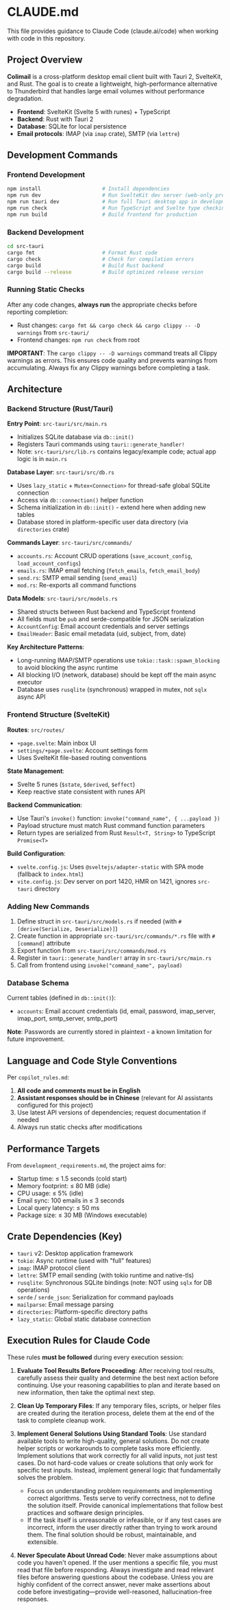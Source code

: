 # CLAUDE.md

This file provides guidance to Claude Code (claude.ai/code) when working with code in this repository.

## Project Overview

**Colimail** is a cross-platform desktop email client built with Tauri 2, SvelteKit, and Rust. The goal is to create a lightweight, high-performance alternative to Thunderbird that handles large email volumes without performance degradation.

- **Frontend**: SvelteKit (Svelte 5 with runes) + TypeScript
- **Backend**: Rust with Tauri 2
- **Database**: SQLite for local persistence
- **Email protocols**: IMAP (via `imap` crate), SMTP (via `lettre`)

## Development Commands

### Frontend Development
```bash
npm install                    # Install dependencies
npm run dev                    # Run SvelteKit dev server (web-only preview)
npm run tauri dev              # Run full Tauri desktop app in development mode
npm run check                  # Run TypeScript and Svelte type checking
npm run build                  # Build frontend for production
```

### Backend Development
```bash
cd src-tauri
cargo fmt                      # Format Rust code
cargo check                    # Check for compilation errors
cargo build                    # Build Rust backend
cargo build --release          # Build optimized release version
```

### Running Static Checks
After any code changes, **always run** the appropriate checks before reporting completion:
- Rust changes: `cargo fmt && cargo check && cargo clippy -- -D warnings` from `src-tauri/`
- Frontend changes: `npm run check` from root

**IMPORTANT**: The `cargo clippy -- -D warnings` command treats all Clippy warnings as errors. This ensures code quality and prevents warnings from accumulating. Always fix any Clippy warnings before completing a task.

## Architecture

### Backend Structure (Rust/Tauri)

**Entry Point**: `src-tauri/src/main.rs`
- Initializes SQLite database via `db::init()`
- Registers Tauri commands using `tauri::generate_handler!`
- Note: `src-tauri/src/lib.rs` contains legacy/example code; actual app logic is in `main.rs`

**Database Layer**: `src-tauri/src/db.rs`
- Uses `lazy_static` + `Mutex<Connection>` for thread-safe global SQLite connection
- Access via `db::connection()` helper function
- Schema initialization in `db::init()` - extend here when adding new tables
- Database stored in platform-specific user data directory (via `directories` crate)

**Commands Layer**: `src-tauri/src/commands/`
- `accounts.rs`: Account CRUD operations (`save_account_config`, `load_account_configs`)
- `emails.rs`: IMAP email fetching (`fetch_emails`, `fetch_email_body`)
- `send.rs`: SMTP email sending (`send_email`)
- `mod.rs`: Re-exports all command functions

**Data Models**: `src-tauri/src/models.rs`
- Shared structs between Rust backend and TypeScript frontend
- All fields must be `pub` and serde-compatible for JSON serialization
- `AccountConfig`: Email account credentials and server settings
- `EmailHeader`: Basic email metadata (uid, subject, from, date)

**Key Architecture Patterns**:
- Long-running IMAP/SMTP operations use `tokio::task::spawn_blocking` to avoid blocking the async runtime
- All blocking I/O (network, database) should be kept off the main async executor
- Database uses `rusqlite` (synchronous) wrapped in mutex, not `sqlx` async API

### Frontend Structure (SvelteKit)

**Routes**: `src/routes/`
- `+page.svelte`: Main inbox UI
- `settings/+page.svelte`: Account settings form
- Uses SvelteKit file-based routing conventions

**State Management**:
- Svelte 5 runes (`$state`, `$derived`, `$effect`)
- Keep reactive state consistent with runes API

**Backend Communication**:
- Use Tauri's `invoke()` function: `invoke("command_name", { ...payload })`
- Payload structure must match Rust command function parameters
- Return types are serialized from Rust `Result<T, String>` to TypeScript `Promise<T>`

**Build Configuration**:
- `svelte.config.js`: Uses `@sveltejs/adapter-static` with SPA mode (fallback to `index.html`)
- `vite.config.js`: Dev server on port 1420, HMR on 1421, ignores `src-tauri` directory

### Adding New Commands

1. Define struct in `src-tauri/src/models.rs` if needed (with `#[derive(Serialize, Deserialize)]`)
2. Create function in appropriate `src-tauri/src/commands/*.rs` file with `#[command]` attribute
3. Export function from `src-tauri/src/commands/mod.rs`
4. Register in `tauri::generate_handler!` array in `src-tauri/src/main.rs`
5. Call from frontend using `invoke("command_name", payload)`

### Database Schema

Current tables (defined in `db::init()`):
- `accounts`: Email account credentials (id, email, password, imap_server, imap_port, smtp_server, smtp_port)

**Note**: Passwords are currently stored in plaintext - a known limitation for future improvement.

## Language and Code Style Conventions

Per `copilot_rules.md`:
1. **All code and comments must be in English**
2. **Assistant responses should be in Chinese** (relevant for AI assistants configured for this project)
3. Use latest API versions of dependencies; request documentation if needed
4. Always run static checks after modifications

## Performance Targets

From `development_requirements.md`, the project aims for:
- Startup time: ≤ 1.5 seconds (cold start)
- Memory footprint: ≤ 80 MB (idle)
- CPU usage: ≤ 5% (idle)
- Email sync: 100 emails in ≤ 3 seconds
- Local query latency: ≤ 50 ms
- Package size: ≤ 30 MB (Windows executable)

## Crate Dependencies (Key)

- `tauri` v2: Desktop application framework
- `tokio`: Async runtime (used with "full" features)
- `imap`: IMAP protocol client
- `lettre`: SMTP email sending (with tokio runtime and native-tls)
- `rusqlite`: Synchronous SQLite bindings (note: NOT using `sqlx` for DB operations)
- `serde` / `serde_json`: Serialization for command payloads
- `mailparse`: Email message parsing
- `directories`: Platform-specific directory paths
- `lazy_static`: Global static database connection

## Execution Rules for Claude Code

These rules **must be followed** during every execution session:

1. **Evaluate Tool Results Before Proceeding**: After receiving tool results, carefully assess their quality and determine the best next action before continuing. Use your reasoning capabilities to plan and iterate based on new information, then take the optimal next step.

2. **Clean Up Temporary Files**: If any temporary files, scripts, or helper files are created during the iteration process, delete them at the end of the task to complete cleanup work.

3. **Implement General Solutions Using Standard Tools**: Use standard available tools to write high-quality, general solutions. Do not create helper scripts or workarounds to complete tasks more efficiently. Implement solutions that work correctly for all valid inputs, not just test cases. Do not hard-code values or create solutions that only work for specific test inputs. Instead, implement general logic that fundamentally solves the problem.
   - Focus on understanding problem requirements and implementing correct algorithms. Tests serve to verify correctness, not to define the solution itself. Provide canonical implementations that follow best practices and software design principles.
   - If the task itself is unreasonable or infeasible, or if any test cases are incorrect, inform the user directly rather than trying to work around them. The final solution should be robust, maintainable, and extensible.

4. **Never Speculate About Unread Code**: Never make assumptions about code you haven't opened. If the user mentions a specific file, you must read that file before responding. Always investigate and read relevant files before answering questions about the codebase. Unless you are highly confident of the correct answer, never make assertions about code before investigating—provide well-reasoned, hallucination-free responses.
